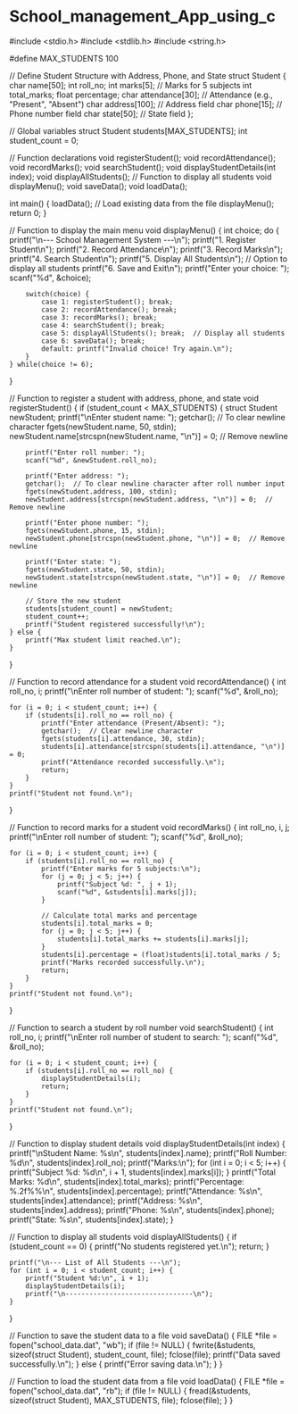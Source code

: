 # School_management_App_using_c

#include <stdio.h>
#include <stdlib.h>
#include <string.h>

#define MAX_STUDENTS 100

// Define Student Structure with Address, Phone, and State
struct Student {
    char name[50];
    int roll_no;
    int marks[5];  // Marks for 5 subjects
    int total_marks;
    float percentage;
    char attendance[30];  // Attendance (e.g., "Present", "Absent")
    char address[100];  // Address field
    char phone[15];  // Phone number field
    char state[50];  // State field
};

// Global variables
struct Student students[MAX_STUDENTS];
int student_count = 0;

// Function declarations
void registerStudent();
void recordAttendance();
void recordMarks();
void searchStudent();
void displayStudentDetails(int index);
void displayAllStudents();  // Function to display all students
void displayMenu();
void saveData();
void loadData();

int main() {
    loadData();  // Load existing data from the file
    displayMenu();
    return 0;
}

// Function to display the main menu
void displayMenu() {
    int choice;
    do {
        printf("\n--- School Management System ---\n");
        printf("1. Register Student\n");
        printf("2. Record Attendance\n");
        printf("3. Record Marks\n");
        printf("4. Search Student\n");
        printf("5. Display All Students\n");  // Option to display all students
        printf("6. Save and Exit\n");
        printf("Enter your choice: ");
        scanf("%d", &choice);
        
        switch(choice) {
            case 1: registerStudent(); break;
            case 2: recordAttendance(); break;
            case 3: recordMarks(); break;
            case 4: searchStudent(); break;
            case 5: displayAllStudents(); break;  // Display all students
            case 6: saveData(); break;
            default: printf("Invalid choice! Try again.\n");
        }
    } while(choice != 6);
}

// Function to register a student with address, phone, and state
void registerStudent() {
    if (student_count < MAX_STUDENTS) {
        struct Student newStudent;
        printf("\nEnter student name: ");
        getchar();  // To clear newline character
        fgets(newStudent.name, 50, stdin);
        newStudent.name[strcspn(newStudent.name, "\n")] = 0;  // Remove newline
        
        printf("Enter roll number: ");
        scanf("%d", &newStudent.roll_no);
        
        printf("Enter address: ");
        getchar();  // To clear newline character after roll number input
        fgets(newStudent.address, 100, stdin);
        newStudent.address[strcspn(newStudent.address, "\n")] = 0;  // Remove newline

        printf("Enter phone number: ");
        fgets(newStudent.phone, 15, stdin);
        newStudent.phone[strcspn(newStudent.phone, "\n")] = 0;  // Remove newline

        printf("Enter state: ");
        fgets(newStudent.state, 50, stdin);
        newStudent.state[strcspn(newStudent.state, "\n")] = 0;  // Remove newline
        
        // Store the new student
        students[student_count] = newStudent;
        student_count++;
        printf("Student registered successfully!\n");
    } else {
        printf("Max student limit reached.\n");
    }
}

// Function to record attendance for a student
void recordAttendance() {
    int roll_no, i;
    printf("\nEnter roll number of student: ");
    scanf("%d", &roll_no);

    for (i = 0; i < student_count; i++) {
        if (students[i].roll_no == roll_no) {
            printf("Enter attendance (Present/Absent): ");
            getchar();  // Clear newline character
            fgets(students[i].attendance, 30, stdin);
            students[i].attendance[strcspn(students[i].attendance, "\n")] = 0;
            printf("Attendance recorded successfully.\n");
            return;
        }
    }
    printf("Student not found.\n");
}

// Function to record marks for a student
void recordMarks() {
    int roll_no, i, j;
    printf("\nEnter roll number of student: ");
    scanf("%d", &roll_no);

    for (i = 0; i < student_count; i++) {
        if (students[i].roll_no == roll_no) {
            printf("Enter marks for 5 subjects:\n");
            for (j = 0; j < 5; j++) {
                printf("Subject %d: ", j + 1);
                scanf("%d", &students[i].marks[j]);
            }

            // Calculate total marks and percentage
            students[i].total_marks = 0;
            for (j = 0; j < 5; j++) {
                students[i].total_marks += students[i].marks[j];
            }
            students[i].percentage = (float)students[i].total_marks / 5;
            printf("Marks recorded successfully.\n");
            return;
        }
    }
    printf("Student not found.\n");
}

// Function to search a student by roll number
void searchStudent() {
    int roll_no, i;
    printf("\nEnter roll number of student to search: ");
    scanf("%d", &roll_no);

    for (i = 0; i < student_count; i++) {
        if (students[i].roll_no == roll_no) {
            displayStudentDetails(i);
            return;
        }
    }
    printf("Student not found.\n");
}

// Function to display student details
void displayStudentDetails(int index) {
    printf("\nStudent Name: %s\n", students[index].name);
    printf("Roll Number: %d\n", students[index].roll_no);
    printf("Marks:\n");
    for (int i = 0; i < 5; i++) {
        printf("Subject %d: %d\n", i + 1, students[index].marks[i]);
    }
    printf("Total Marks: %d\n", students[index].total_marks);
    printf("Percentage: %.2f%%\n", students[index].percentage);
    printf("Attendance: %s\n", students[index].attendance);
    printf("Address: %s\n", students[index].address);
    printf("Phone: %s\n", students[index].phone);
    printf("State: %s\n", students[index].state);
}

// Function to display all students
void displayAllStudents() {
    if (student_count == 0) {
        printf("No students registered yet.\n");
        return;
    }
    
    printf("\n--- List of All Students ---\n");
    for (int i = 0; i < student_count; i++) {
        printf("Student %d:\n", i + 1);
        displayStudentDetails(i);
        printf("\n--------------------------------\n");
    }
}

// Function to save the student data to a file
void saveData() {
    FILE *file = fopen("school_data.dat", "wb");
    if (file != NULL) {
        fwrite(&students, sizeof(struct Student), student_count, file);
        fclose(file);
        printf("Data saved successfully.\n");
    } else {
        printf("Error saving data.\n");
    }
}

// Function to load the student data from a file
void loadData() {
    FILE *file = fopen("school_data.dat", "rb");
    if (file != NULL) {
        fread(&students, sizeof(struct Student), MAX_STUDENTS, file);
        fclose(file);
    }
}
